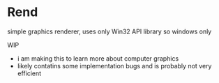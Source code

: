 # Rend
simple graphics renderer, uses only Win32 API library so windows only

WIP

- i am making this to learn more about computer graphics
- likely contatins some implementation bugs and is probably not very efficient
 
